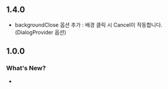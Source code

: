 ## 1.4.0

- backgroundClose 옵션 추가 : 배경 클릭 시 Cancel이 작동합니다. (DialogProvider 옵션)

## 1.0.0

### What's New?

-
